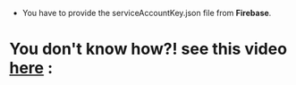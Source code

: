 - You have to provide the serviceAccountKey.json file from **Firebase**.

# You don't know how?! see this video [here](https://youtu.be/Jfkme6WE_Dk?t=1511) :
